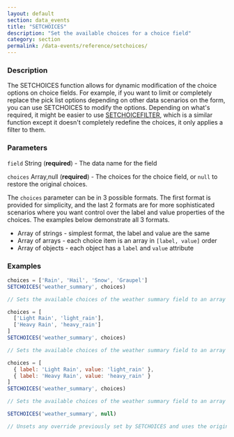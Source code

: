 ```yaml
---
layout: default
section: data_events
title: "SETCHOICES"
description: "Set the available choices for a choice field"
category: section
permalink: /data-events/reference/setchoices/
---
```


### Description

The SETCHOICES function allows for dynamic modification of the choice options on choice fields. For example, if you want to limit or completely replace the pick list options depending on other data scenarios on the form, you can use SETCHOICES to modify the options. Depending on what's required, it might be easier to use [SETCHOICEFILTER](/data-events/reference/setchoicefilter/), which is a similar function except it doesn't completely redefine the choices, it only applies a filter to them.

### Parameters

`field` String (__required__) - The data name for the field

`choices` Array,null (__required__) - The choices for the choice field, or `null` to restore the original choices.

The `choices` parameter can be in 3 possible formats. The first format is provided for simplicity, and the last 2 formats are for more sophisticated scenarios where you want control over the label and value properties of the choices. The examples below demonstrate all 3 formats.

* Array of strings - simplest format, the label and value are the same
* Array of arrays - each choice item is an array in `[label, value]` order
* Array of objects - each object has a `label` and `value` attribute

### Examples

```js
choices = ['Rain', 'Hail', 'Snow', 'Graupel']
SETCHOICES('weather_summary', choices)

// Sets the available choices of the weather summary field to an array of values
```


```js
choices = [
  ['Light Rain', 'light_rain'],
  ['Heavy Rain', 'heavy_rain']
]
SETCHOICES('weather_summary', choices)

// Sets the available choices of the weather summary field to an array of labels and values in [<label>, <value>] order
```


```js
choices = [
  { label: 'Light Rain', value: 'light_rain' },
  { label: 'Heavy Rain', value: 'heavy_rain' }
]
SETCHOICES('weather_summary', choices)

// Sets the available choices of the weather summary field to an array of labels and values in an object containing "label" and "value" keys
```


```js
SETCHOICES('weather_summary', null)

// Unsets any override previously set by SETCHOICES and uses the original setting from the form schema
```
